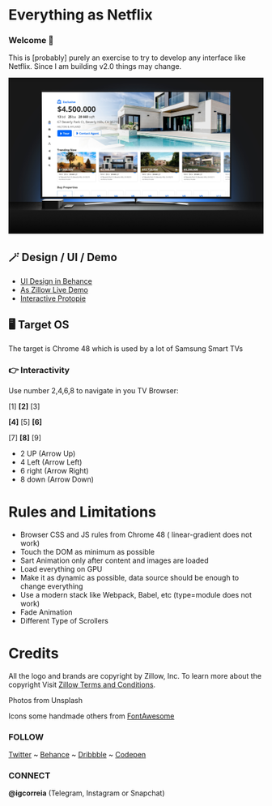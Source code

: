# Everything as Netflix

### Welcome 👋

This is [probably] purely an exercise to try to develop any interface like Netflix.
Since I am building v2.0 things may change.

![Dynamic](/images/git_cover.png)

## 🪄 Design / UI / Demo

- [UI Design in Behance](https://www.behance.net/gallery/113430881/What-if-Zillow-was-Netflix)
- [As Zillow Live Demo](https://zillow-demo.igcorreia.com/)
- [Interactive Protopie](https://cloud.protopie.io/p/0b943b0f92/2?ui=false&mockup=false&touchHint=true&scaleToFit=true&cursorType=touch)

## 🖥️ Target OS

The target is Chrome 48 which is used by a lot of Samsung Smart TVs

### 👉 Interactivity

Use number 2,4,6,8 to navigate in you TV Browser:

[1] **[2]** [3]

**[4]** [5] **[6]**

[7] **[8]** [9]

- 2 UP (Arrow Up)
- 4 Left (Arrow Left)
- 6 right (Arrow Right)
- 8 down (Arrow Down)

# Rules and Limitations

- Browser CSS and JS rules from Chrome 48 ( linear-gradient does not work)
- Touch the DOM as minimum as possible
- Sart Animation only after content and images are loaded
- Load everything on GPU
- Make it as dynamic as possible, data source should be enough to change everything
- Use a modern stack like Webpack, Babel, etc (type=module does not work)
- Fade Animation
- Different Type of Scrollers

# Credits

​​​​​​​All the logo and brands are copyright by Zillow, Inc. To learn more about the copyright Visit [Zillow Terms and Conditions](https://www.zillowgroup.com/terms-of-use/).

Photos from Unsplash

Icons some handmade others from [FontAwesome](https://fontawesome.com/)

### FOLLOW

[Twitter](https://www.twitter.com/igcorreia) ~ [Behance](https://www.behance.net/igcorreia) ~ [Dribbble](https://www.dribbble.com/igcorreia) ~ [Codepen](https://www.codepen.com/igcorreia)

### CONNECT

**@igcorreia** (Telegram, Instagram or Snapchat)